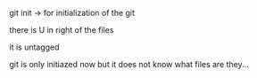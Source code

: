 git init -> for initialization of the git

there is U in right of the files

it is untagged

git is only initiazed now but it does not know what files are they...
